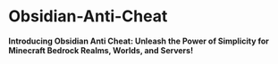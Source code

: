 # Obsidian-Anti-Cheat
**Introducing Obsidian Anti Cheat: Unleash the Power of Simplicity for Minecraft Bedrock Realms, Worlds, and Servers!**
